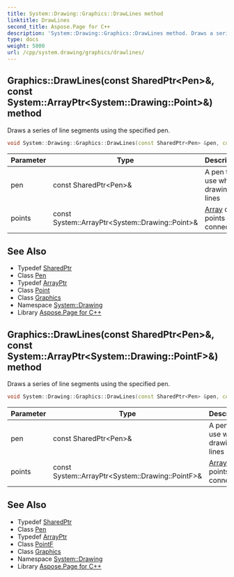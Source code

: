 ```yaml
---
title: System::Drawing::Graphics::DrawLines method
linktitle: DrawLines
second_title: Aspose.Page for C++
description: 'System::Drawing::Graphics::DrawLines method. Draws a series of line segments using the specified pen in C++.'
type: docs
weight: 5800
url: /cpp/system.drawing/graphics/drawlines/
---
```

## Graphics::DrawLines(const SharedPtr\<Pen\>\&, const System::ArrayPtr\<System::Drawing::Point\>\&) method


Draws a series of line segments using the specified pen.

```cpp
void System::Drawing::Graphics::DrawLines(const SharedPtr<Pen> &pen, const System::ArrayPtr<System::Drawing::Point> &points)
```


| Parameter | Type | Description |
| --- | --- | --- |
| pen | const SharedPtr\<Pen\>\& | A pen to use when drawing the lines |
| points | const System::ArrayPtr\<System::Drawing::Point\>\& | [Array](../../../system/array/) of points to connect |

## See Also

* Typedef [SharedPtr](../../../system/sharedptr/)
* Class [Pen](../../pen/)
* Typedef [ArrayPtr](../../../system/arrayptr/)
* Class [Point](../../point/)
* Class [Graphics](../)
* Namespace [System::Drawing](../../)
* Library [Aspose.Page for C++](../../../)
## Graphics::DrawLines(const SharedPtr\<Pen\>\&, const System::ArrayPtr\<System::Drawing::PointF\>\&) method


Draws a series of line segments using the specified pen.

```cpp
void System::Drawing::Graphics::DrawLines(const SharedPtr<Pen> &pen, const System::ArrayPtr<System::Drawing::PointF> &points)
```


| Parameter | Type | Description |
| --- | --- | --- |
| pen | const SharedPtr\<Pen\>\& | A pen to use when drawing the lines |
| points | const System::ArrayPtr\<System::Drawing::PointF\>\& | [Array](../../../system/array/) of points to connect |

## See Also

* Typedef [SharedPtr](../../../system/sharedptr/)
* Class [Pen](../../pen/)
* Typedef [ArrayPtr](../../../system/arrayptr/)
* Class [PointF](../../pointf/)
* Class [Graphics](../)
* Namespace [System::Drawing](../../)
* Library [Aspose.Page for C++](../../../)
